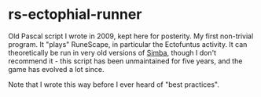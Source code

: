 # rs-ectophial-runner
Old Pascal script I wrote in 2009, kept here for posterity. My first non-trivial program. It "plays" RuneScape, in particular the Ectofuntus activity. It can theoretically be run in very old versions of [Simba](http://wizzup.org/simba/), though I don't recommend it - this script has been unmaintained for five years, and the game has evolved a lot since.

Note that I wrote this way before I ever heard of "best practices".
